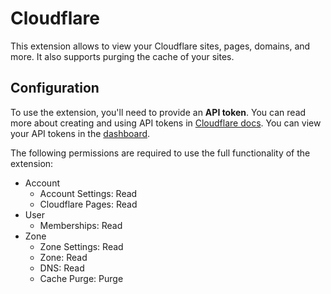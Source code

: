 # Cloudflare

This extension allows to view your Cloudflare sites, pages, domains, and more. It also supports purging the cache of your sites.

## Configuration

To use the extension, you'll need to provide an **API token**. You can read more about creating and using API tokens in [Cloudflare docs](https://api.cloudflare.com/#getting-started-requests). You can view your API tokens in the [dashboard](https://dash.cloudflare.com/profile/api-tokens).

The following permissions are required to use the full functionality of the extension:

- Account
  - Account Settings: Read
  - Cloudflare Pages: Read
- User
  - Memberships: Read
- Zone
  - Zone Settings: Read
  - Zone: Read
  - DNS: Read
  - Cache Purge: Purge
